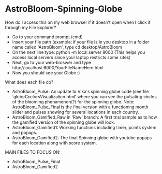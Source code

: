 # AstroBloom-Spinning-Globe

How do I access this on my web browser if it doesn't open when I click it through my File Explorer?
- Go to your command prompt (cmd)
- Insert your file path (example: if your file is in you desktop in a folder name called 'AstroBloom', type
  cd desktop/AstroBloom
- On the next line type: python -m local.server 8000 (This helps you access local servers since your laptop restricts some sites)
- Next, go to your web-broswer and type http://localhost:8000/YourFileNameHere.html
- Now you should see your Globe :)

What does each file do?

- AstroBloom_Pulse: An update to Vika's spinning globe code (see file 'globeCcolorsVisualization.html' where you can see the pulsating circles of the blooming phenamenon(?) for the spinning globe. Note: AstroBloom_Pulse_Final is the final version with a functioning month slider and pulses showing for several locations in each country.
- AstroBloom_Gamified_Raw in 'Raw' branch: A first trial sample as to how the gamified version of the spinning globe will look.
- AstroBloom_Gamified1: Working functions including timer, points system and popups.
- AstroBloom_Gamified2: The final Spinning globe with youtube popups for each location along with score system.

MAIN FILES TO FOCUS ON:
- AstroBloom_Pulse_Final
- AstroBloom_Gamified2
